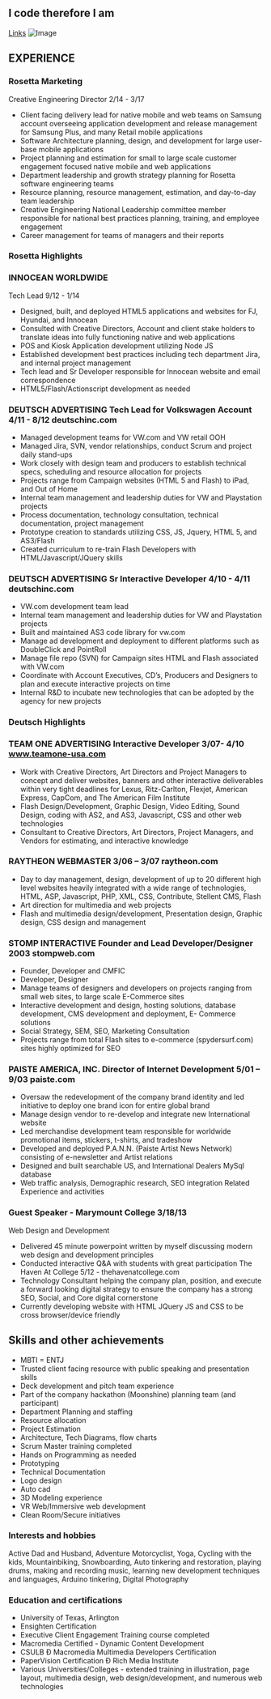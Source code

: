 ## I code therefore I am

[Links](https://jekyllrb.com/)
![Image](src)


## EXPERIENCE
### Rosetta Marketing
Creative Engineering Director 2/14 - 3/17

- Client facing delivery lead for native mobile and web teams on Samsung account overseeing application development and release management for Samsung Plus, and many Retail mobile applications
- Software Architecture planning, design, and development for large user-base mobile applications
- Project planning and estimation for small to large scale customer engagement focused native mobile and web
applications
- Department leadership and growth strategy planning for Rosetta software engineering teams
- Resource planning, resource management, estimation, and day-to-day team leadership
- Creative Engineering National Leadership committee member responsible for national best practices planning, training,
and employee engagement
- Career management for teams of managers and their reports

### Rosetta Highlights


### INNOCEAN WORLDWIDE
Tech Lead 9/12 - 1/14

- Designed, built, and deployed HTML5 applications and websites for FJ, Hyundai, and Innocean
- Consulted with Creative Directors, Account and client stake holders to translate ideas into fully functioning native and
web applications
- POS and Kiosk Application development utilizing Node JS
- Established development best practices including tech department Jira, and internal project management
- Tech lead and Sr Developer responsible for Innocean website and email correspondence
- HTML5/Flash/Actionscript development as needed

### DEUTSCH ADVERTISING Tech Lead for Volkswagen Account 4/11 - 8/12 deutschinc.com
- Managed development teams for VW.com and VW retail OOH
- Managed Jira, SVN, vendor relationships, conduct Scrum and project daily stand-ups
- Work closely with design team and producers to establish technical specs, scheduling and resource allocation for
projects
- Projects range from Campaign websites (HTML 5 and Flash) to iPad, and Out of Home
- Internal team management and leadership duties for VW and Playstation projects
- Process documentation, technology consultation, technical documentation, project management
- Prototype creation to standards utilizing CSS, JS, Jquery, HTML 5, and AS3/Flash
- Created curriculum to re-train Flash Developers with HTML/Javascript/JQuery skills

### DEUTSCH ADVERTISING Sr Interactive Developer 4/10 - 4/11 deutschinc.com
- VW.com development team lead
- Internal team management and leadership duties for VW and Playstation projects
- Built and maintained AS3 code library for vw.com
- Manage ad development and deployment to different platforms such as DoubleClick and PointRoll
- Manage file repo (SVN) for Campaign sites HTML and Flash associated with VW.com
- Coordinate with Account Executives, CD’s, Producers and Designers to plan and execute interactive projects on time
- Internal R&D to incubate new technologies that can be adopted by the agency for new projects

### Deutsch Highlights


### TEAM ONE ADVERTISING Interactive Developer 3/07- 4/10 www.teamone-usa.com
- Work with Creative Directors, Art Directors and Project Managers to concept and deliver websites, banners and other
interactive deliverables within very tight deadlines for Lexus, Ritz-Carlton, Flexjet, American Express, CapCom, and The
American Film Institute
- Flash Design/Development, Graphic Design, Video Editing, Sound Design, coding with AS2, and AS3, Javascript, CSS and
other web technologies
- Consultant to Creative Directors, Art Directors, Project Managers, and Vendors for estimating, and interactive knowledge

### RAYTHEON WEBMASTER 3/06 – 3/07 raytheon.com
- Day to day management, design, development of up to 20 different high level websites heavily integrated with a wide
range of technologies, HTML, ASP, Javascript, PHP, XML, CSS, Contribute, Stellent CMS, Flash
- Art direction for multimedia and web projects
- Flash and multimedia design/development, Presentation design, Graphic design, CSS design and management

### STOMP INTERACTIVE Founder and Lead Developer/Designer 2003 stompweb.com
- Founder, Developer and CMFIC
- Developer, Designer
- Manage teams of designers and developers on projects ranging from small web sites, to large scale E-Commerce sites
- Interactive development and design, hosting solutions, database development, CMS development and deployment, E-
Commerce solutions
- Social Strategy, SEM, SEO, Marketing Consultation
- Projects range from total Flash sites to e-commerce (spydersurf.com) sites highly optimized for SEO

### PAISTE AMERICA, INC. Director of Internet Development 5/01 – 9/03 paiste.com
- Oversaw the redevelopment of the company brand identity and led initiative to deploy one brand icon for entire global
brand
- Manage design vendor to re-develop and integrate new International website
- Led merchandise development team responsible for worldwide promotional items, stickers, t-shirts, and tradeshow
- Developed and deployed P.A.N.N. (Paiste Artist News Network) consisting of e-newsletter and Artist relations
- Designed and built searchable US, and International Dealers MySql database
- Web traffic analysis, Demographic research, SEO integration
Related Experience and activities

### Guest Speaker - Marymount College 3/18/13
Web Design and Development
- Delivered 45 minute powerpoint written by myself discussing modern web design and development principles
- Conducted interactive Q&A with students with great participation
The Haven At College 5/12 - thehavenatcollege.com
- Technology Consultant helping the company plan, position, and execute a forward looking digital strategy to ensure the
company has a strong SEO, Social, and Core digital cornerstone
- Currently developing website with HTML JQuery JS and CSS to be cross browser/device friendly

## Skills and other achievements
- MBTI = ENTJ
- Trusted client facing resource with public speaking and presentation skills
- Deck development and pitch team experience
- Part of the company hackathon (Moonshine) planning team (and participant)
- Department Planning and staffing
- Resource allocation
- Project Estimation
- Architecture, Tech Diagrams, flow charts
- Scrum Master training completed
- Hands on Programming as needed
- Prototyping
- Technical Documentation
- Logo design
- Auto cad
- 3D Modeling experience
- VR Web/Immersive web development
- Clean Room/Secure initiatives

### Interests and hobbies
Active Dad and Husband, Adventure Motorcyclist, Yoga, Cycling with the kids, Mountainbiking, Snowboarding, Auto tinkering and restoration, playing drums, making and recording music, learning new development techniques and languages, Arduino tinkering, Digital Photography

### Education and certifications
- University of Texas, Arlington
- Ensighten Certification
- Executive Client Engagement Training course completed
- Macromedia Certified - Dynamic Content Development
- CSULB Ð Macromedia Multimedia Developers Certification
- PaperVision Certification Ð Rich Media Institute
- Various Universities/Colleges - extended training in illustration, page layout, multimedia design, web design/development, and numerous web technologies
